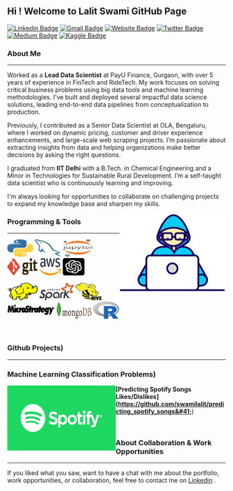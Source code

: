 ## Hi ! Welcome to Lalit Swami GitHub Page

[![Linkedin Badge](https://img.shields.io/badge/-LinkedIn-blue?style=flat&logo=Linkedin&logoColor=white&link=https://www.linkedin.com/in/lalit-swami/)](https://www.linkedin.com/in/lalit-swami/)
[![Gmail Badge](https://img.shields.io/badge/-Gmail-c14438?style=flat&logo=Gmail&logoColor=white&link=mailto:swamilalit2014@gmail.com)](mailto:swamilalit2014@gmail.com)
[![Website Badge](https://img.shields.io/badge/-Website-yellow?style=flat&logo=google&logoColor=white&link=https://lalitswami.glitch.me/)](https://lalitswami.glitch.me/)
[![Twitter Badge](https://img.shields.io/badge/-Twitter-blue?style=flat&logo=Twitter&logoColor=white&link=https://twitter.com/travel_and_tech/)](https://twitter.com/travel_and_tech/)
[![Medium Badge](https://img.shields.io/badge/-Medium-000000?style=flat&labelColor=000000&logo=Medium&link=https://medium.com/)](https://medium.com/@swamilalit)
[![Kaggle Badge](https://img.shields.io/badge/-Kaggle-20BEFF?style=flat&logo=Kaggle&logoColor=white&link=https://www.kaggle.com/)](https://www.kaggle.com/)
<br />

### About Me
---
Worked as a **Lead Data Scientist** at PayU Finance, Gurgaon, with over 5 years of experience in FinTech and RideTech. My work focuses on solving critical business problems using big data tools and machine learning methodologies. I've built and deployed several impactful data science solutions, leading end-to-end data pipelines from conceptualization to production.

Previously, I contributed as a Senior Data Scientist at OLA, Bengaluru, where I worked on dynamic pricing, customer and driver experience enhancements, and large-scale web scraping projects. I’m passionate about extracting insights from data and helping organizations make better decisions by asking the right questions.

I graduated from **IIT Delhi** with a B.Tech. in Chemical Engineering and a Minor in Technologies for Sustainable Rural Development. I’m a self-taught data scientist who is continuously learning and improving.

I'm always looking for opportunities to collaborate on challenging projects to expand my knowledge base and sharpen my skills.

<img align="right" src="images/developer.gif"/>


### Programming & Tools
---
<p align="left">
	<img title="Python" src="images/python.svg" width="60" height="40" />
	<img title="MySQL" src="images/mysql.svg" width="60" height="40" />
	<img title="Jupyter" src="images/jupyter.svg" width="70" height="40" />
	<img title="Git" src="images/git.svg" width="70" height="40" />
	<img title="AWS" src="images/aws.svg" width="50" height="40" />
	<img title="GPT" src="images/chat-gpt.png" width="50" height="40" />
</p>


<p align="left">
	<img title="Hadoop" src="images/hadoop.svg" width="70" height="40" />
	<img title="Spark" src="images/apache_spark.svg" width="80" height="40" />
	<img title="Hive" src="images/Apache_Hive.svg" width="60" height="40" />
	<img title="MicroStrategy" src="images/microstrategy.svg" width="110" height="40" />
 	<img title="MongoDB" src="images/mongodb.svg" width="80" height="40" />
	<img title="R" src="images/r-lang.svg" width="60" height="40" />

</p>

<br />

### Github Projects)
---
### **Machine Learning Classification Problems**)

<img align="left" width="250" height="150" img src="images/spotify.png">**[Predicting Spotify Songs Likes/Dislikes]&#40;https://github.com/swamilalit/predicting_spotify_songs&#41;**)

<br />

[comment]: <> (Working on Predicting User Choices in their Songs.)

[comment]: <> (<br />)

[comment]: <> (**[Predicting Spotify Songs Popularity]&#40;https://github.com/swamilalit/predicting_spotify_popularity&#41;**)

[comment]: <> (<br />)

[comment]: <> (Working on Predicting Users Songs Popularity.)

[comment]: <> (<br />)

[comment]: <> (<br />)

[comment]: <> (<br />)

[comment]: <> (<br />)


### About Collaboration & Work Opportunities
---
If you liked what you saw, want to have a chat with me about the portfolio, work opportunities, or collaboration, feel
free to contact me
on [Linkedin](https://img.shields.io/badge/-LinkedIn-blue?style=flat&logo=Linkedin&logoColor=white&link=https://www.linkedin.com/in/lalit-swami/)
.

